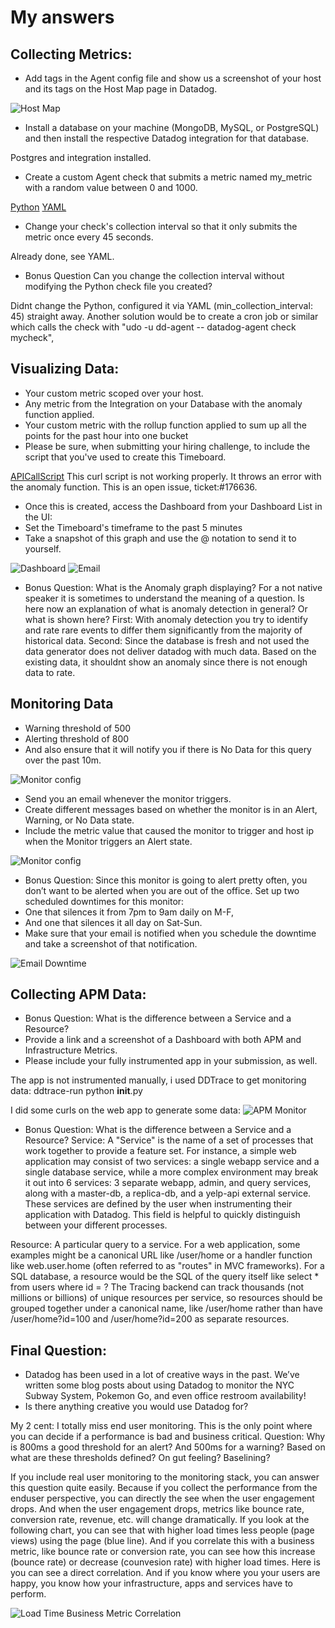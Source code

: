 # My answers

## Collecting Metrics:

* Add tags in the Agent config file and show us a screenshot of your host and its tags on the Host Map page in Datadog.

![Host Map](ddimg1.png)

* Install a database on your machine (MongoDB, MySQL, or PostgreSQL) and then install the respective Datadog integration for that database.

Postgres and integration installed.

* Create a custom Agent check that submits a metric named my_metric with a random value between 0 and 1000.

[Python](mycheck.py)
[YAML](mycheck.-yaml)

* Change your check's collection interval so that it only submits the metric once every 45 seconds.

Already done, see YAML.

* Bonus Question Can you change the collection interval without modifying the Python check file you created?

Didnt change the Python, configured it via YAML (min_collection_interval: 45) straight away. Another solution would be to create a cron job or similar which calls the check with "udo -u dd-agent -- datadog-agent check mycheck",

## Visualizing Data:

* Your custom metric scoped over your host.
* Any metric from the Integration on your Database with the anomaly function applied.
* Your custom metric with the rollup function applied to sum up all the points for the past hour into one bucket
* Please be sure, when submitting your hiring challenge, to include the script that you've used to create this Timeboard.

[APICallScript](curlapi.sh) This curl script is not working properly. It throws an error with the anomaly function. This is an open issue, ticket:#176636.

* Once this is created, access the Dashboard from your Dashboard List in the UI:
* Set the Timeboard's timeframe to the past 5 minutes
* Take a snapshot of this graph and use the @ notation to send it to yourself.

![Dashboard](ddimg2.png)
![Email](ddimg3.png)

* Bonus Question: What is the Anomaly graph displaying?
For a not native speaker it is sometimes to understand the meaning of a question. Is here now an explanation of what is anomaly detection in general? Or what is shown here?
First: With anomaly detection you try to identify and rate rare events to differ them significantly from the majority of historical data.
Second: Since the database is fresh and not used the data generator does not deliver datadog with much data. Based on the existing data, it shouldnt show an anomaly since there is not enough data to rate.

## Monitoring Data
* Warning threshold of 500
* Alerting threshold of 800
* And also ensure that it will notify you if there is No Data for this query over the past 10m.

![Monitor config](ddimg4.png)

* Send you an email whenever the monitor triggers.
* Create different messages based on whether the monitor is in an Alert, Warning, or No Data state.
* Include the metric value that caused the monitor to trigger and host ip when the Monitor triggers an Alert state.

![Monitor config](ddimg6.png)

* Bonus Question: Since this monitor is going to alert pretty often, you don’t want to be alerted when you are out of the office. Set up two scheduled downtimes for this monitor:
* One that silences it from 7pm to 9am daily on M-F,
* And one that silences it all day on Sat-Sun.
* Make sure that your email is notified when you schedule the downtime and take a screenshot of that notification.

![Email Downtime](ddimg7.png)

## Collecting APM Data:
* Bonus Question: What is the difference between a Service and a Resource?
* Provide a link and a screenshot of a Dashboard with both APM and Infrastructure Metrics.
* Please include your fully instrumented app in your submission, as well.

The app is not instrumented manually, i used DDTrace to get monitoring data:
ddtrace-run python __init__.py

I did some curls on the web app to generate some data:
![APM Monitor](ddimg8.png)

* Bonus Question: What is the difference between a Service and a Resource?
Service:
A "Service" is the name of a set of processes that work together to provide a feature set. For instance, a simple web application may consist of two services: a single webapp service and a single database service, while a more complex environment may break it out into 6 services: 3 separate webapp, admin, and query services, along with a master-db, a replica-db, and a yelp-api external service.
These services are defined by the user when instrumenting their application with Datadog. This field is helpful to quickly distinguish between your different processes.

Resource:
A particular query to a service. For a web application, some examples might be a canonical URL like /user/home or a handler function like web.user.home (often referred to as "routes" in MVC frameworks). For a SQL database, a resource would be the SQL of the query itself like select * from users where id = ?
The Tracing backend can track thousands (not millions or billions) of unique resources per service, so resources should be grouped together under a canonical name, like /user/home rather than have /user/home?id=100 and /user/home?id=200 as separate resources. 

## Final Question:
* Datadog has been used in a lot of creative ways in the past. We’ve written some blog posts about using Datadog to monitor the NYC Subway System, Pokemon Go, and even office restroom availability!
* Is there anything creative you would use Datadog for?

My 2 cent: I totally miss end user monitoring. This is the only point where you can decide if a performance is bad and business critical. Question: Why is 800ms a good threshold for an alert? And 500ms for a warning? Based on what are these thresholds defined? On gut feeling? Baselining? 

If you include real user monitoring to the monitoring stack, you can answer this question quite easily. Because if you collect the performance from the enduser perspective, you can directly the see when the user engagement drops. And when the user engagement drops, metrics like bounce rate, conversion rate, revenue, etc. will change dramatically. If you look at the following chart, you can see that with higher load times less people (page views) using the page (blue line). And if you correlate this with a business metric, like bounce rate or conversion rate, you can see how this increase (bounce rate) or decrease (counvesion rate) with higher load times. Here is you can see a direct correlation. And if you know where you your users are happy, you know how your infrastructure, apps and services have to perform.

![Load Time Business Metric Correlation](ddimg5.png)
